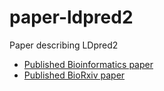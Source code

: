 # paper-ldpred2

Paper describing LDpred2

 * [Published Bioinformatics paper](https://academic.oup.com/bioinformatics/article/36/22-23/5424/6039173)
 * [Published BioRxiv paper](https://www.biorxiv.org/content/10.1101/2020.04.28.066720v3)
